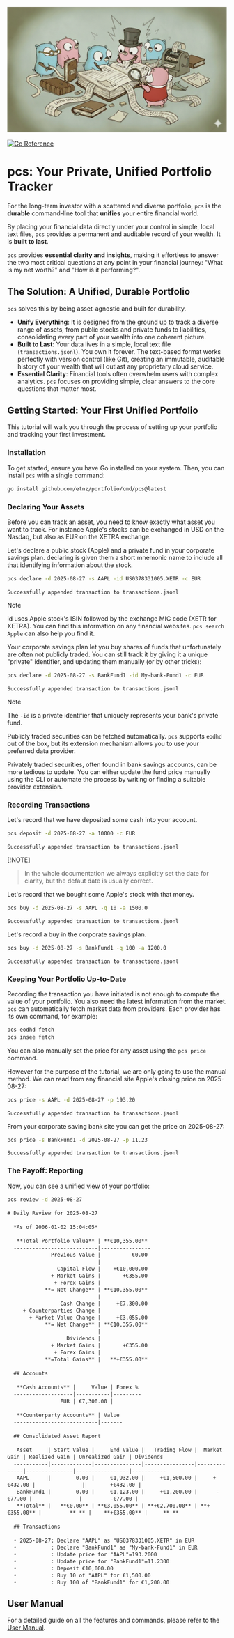 ![pcs-large](docs/pcs-large.png)

[![Go Reference](https://pkg.go.dev/badge/github.com/etnz/portfolio.svg)](https://pkg.go.dev/github.com/etnz/portfolio)

# pcs: Your Private, Unified Portfolio Tracker

For the long-term investor with a scattered and diverse portfolio, `pcs` is the **durable** command-line tool that **unifies** your entire financial world.

By placing your financial data directly under your control in simple, local text files, `pcs` provides a permanent and auditable record of your wealth. It is **built to last**.

`pcs` provides **essential clarity and insights**, making it effortless to answer the two most critical questions at any point in your financial journey: "What is my net worth?" and "How is it performing?".


## The Solution: A Unified, Durable Portfolio

`pcs` solves this by being asset-agnostic and built for durability.
*   **Unify Everything**: It is designed from the ground up to track a diverse range of assets, from public stocks and private funds to liabilities, consolidating every part of your wealth into one coherent picture.
*   **Built to Last**: Your data lives in a simple, local text file (`transactions.jsonl`). You own it forever. The text-based format works perfectly with version control (like Git), creating an immutable, auditable history of your wealth that will outlast any proprietary cloud service.
*   **Essential Clarity**: Financial tools often overwhelm users with complex analytics. `pcs` focuses on providing simple, clear answers to the core questions that matter most.

## Getting Started: Your First Unified Portfolio

This tutorial will walk you through the process of setting up your portfolio and tracking your first investment.

### Installation

To get started, ensure you have Go installed on your system. Then, you can install `pcs` with a single command:

```bash
go install github.com/etnz/portfolio/cmd/pcs@latest
```

### Declaring Your Assets

Before you can track an asset, you need to know exactly what asset you want to track.
For instance Apple's stocks can be exchanged in USD on the Nasdaq, but also as EUR
on the XETRA exchange.

Let's declare a public stock (Apple) and a private fund in your corporate savings plan.
declaring is given them a short mnemonic name to include all that identifying information
about the stock.


```bash run
pcs declare -d 2025-08-27 -s AAPL -id US0378331005.XETR -c EUR
```

```console check
Successfully appended transaction to transactions.jsonl
```

> [!NOTE]
> id uses Apple stock's ISIN followed by the exchange MIC code (XETR for XETRA). You can find this information on any financial websites. `pcs search Apple` can also help you find it.


Your corporate savings plan let you buy shares of funds that unfortunately are often not publicly traded. You can still track it by giving it a unique "private" identifier, and updating them manually (or by other tricks):

```bash run
pcs declare -d 2025-08-27 -s BankFund1 -id My-bank-Fund1 -c EUR
```

```console check
Successfully appended transaction to transactions.jsonl
```

> [!NOTE]
> The `-id` is a private identifier that uniquely represents your bank's private fund.

Publicly traded securities can be fetched automatically. `pcs` supports `eodhd` out of the box, but its extension mechanism allows you to use your preferred data provider.

Privately traded securities, often found in bank savings accounts, can be more tedious to update. You can either update the fund price manually using the CLI or automate the process by writing or finding a suitable provider extension.


### Recording Transactions

Let's record that we have deposited some cash into your account.

```bash run
pcs deposit -d 2025-08-27 -a 10000 -c EUR
```

```console check
Successfully appended transaction to transactions.jsonl
```

 [!NOTE]
> In the whole documentation we always explicitly set the date for clarity, but the defaut date is usually correct.



Let's record that we bought some Apple's stock with that money.

```bash run
pcs buy -d 2025-08-27 -s AAPL -q 10 -a 1500.0
```

```console check
Successfully appended transaction to transactions.jsonl
```

Let's record a buy in the corporate savings plan.

```bash run
pcs buy -d 2025-08-27 -s BankFund1 -q 100 -a 1200.0
```

```console check
Successfully appended transaction to transactions.jsonl
```


### Keeping Your Portfolio Up-to-Date

Recording the transaction you have initiated is not enough to compute the value of your portfolio. You also need the latest information from the market.
`pcs` can automatically fetch market data from providers. Each provider has its own command, for example:

```bash
pcs eodhd fetch
pcs insee fetch
```

You can also manually set the price for any asset using the `pcs price` command.

However for the purpose of the tutorial, we are only going to use the manual method. We can read from any financial site Apple's closing price on 2025-08-27:

```bash run
pcs price -s AAPL -d 2025-08-27 -p 193.20
```

```console check
Successfully appended transaction to transactions.jsonl
```

From your corporate saving bank site you can get the price on 2025-08-27:

```bash run
pcs price -s BankFund1 -d 2025-08-27 -p 11.23
```

```console check
Successfully appended transaction to transactions.jsonl
```


### The Payoff: Reporting

Now, you can see a unified view of your portfolio: 

```bash run
pcs review -d 2025-08-27
```

```console check
# Daily Review for 2025-08-27

  *As of 2006-01-02 15:04:05*

   **Total Portfolio Value** | **€10,355.00** 
  ---------------------------|----------------
              Previous Value |          €0.00 
                             |                
                Capital Flow |    +€10,000.00 
              + Market Gains |       +€355.00 
               + Forex Gains |                
            **= Net Change** | **€10,355.00** 
                             |                
                 Cash Change |     +€7,300.00 
     + Counterparties Change |                
       + Market Value Change |     +€3,055.00 
            **= Net Change** | **€10,355.00** 
                             |                
                   Dividends |                
              + Market Gains |       +€355.00 
               + Forex Gains |                
            **=Total Gains** |   **+€355.00** 

  ## Accounts

   **Cash Accounts** |     Value | Forex % 
  -------------------|-----------|---------
                 EUR | €7,300.00 |         

   **Counterparty Accounts** | Value 
  ---------------------------|-------

  ## Consolidated Asset Report

   Asset     | Start Value |     End Value |   Trading Flow |  Market Gain | Realized Gain | Unrealized Gain | Dividends 
  -----------|-------------|---------------|----------------|--------------|---------------|-----------------|-----------
   AAPL      |        0.00 |     €1,932.00 |     +€1,500.00 |     +€432.00 |               |        +€432.00 |           
   BankFund1 |        0.00 |     €1,123.00 |     +€1,200.00 |      -€77.00 |               |         -€77.00 |           
   **Total** |   **€0.00** | **€3,055.00** | **+€2,700.00** | **+€355.00** |         ** ** |    **+€355.00** |     ** ** 

  ## Transactions

  • 2025-08-27: Declare "AAPL" as "US0378331005.XETR" in EUR
  •           : Declare "BankFund1" as "My-bank-Fund1" in EUR
  •           : Update price for "AAPL"=193.2000
  •           : Update price for "BankFund1"=11.2300
  •           : Deposit €10,000.00
  •           : Buy 10 of "AAPL" for €1,500.00
  •           : Buy 100 of "BankFund1" for €1,200.00
```


## User Manual

For a detailed guide on all the features and commands, please refer to the [User Manual](./docs/readme.md).